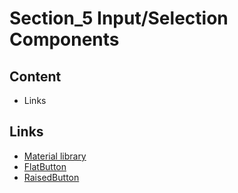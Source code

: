 # Section_5 Input/Selection Components

## Content

- Links

## Links

- [Material library](https://docs.flutter.io/flutter/material/material-library.html)
- [FlatButton](https://api.flutter.dev/flutter/material/FlatButton-class.html)
- [RaisedButton](https://api.flutter.dev/flutter/material/RaisedButton-class.html)